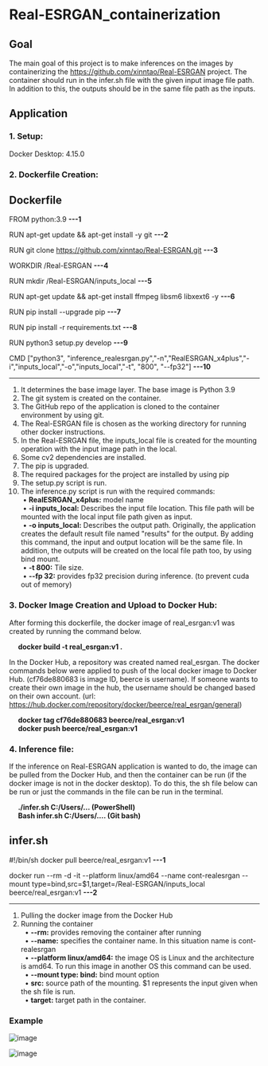 # Real-ESRGAN_containerization

## Goal 
The main goal of this project is to make inferences on the images by containerizing the https://github.com/xinntao/Real-ESRGAN project. The container should run in the infer.sh file with the given input image file path. In addition to this, the outputs should be in the same file path as the inputs.<br/>

## Application

### 1.	Setup:
Docker Desktop: 4.15.0
### 2.	Dockerfile Creation:

**Dockerfile**
---


FROM python:3.9								**---1**

RUN apt-get update && apt-get install -y git					**---2**

RUN git clone https://github.com/xinntao/Real-ESRGAN.git			**---3**	

WORKDIR /Real-ESRGAN							**---4**

RUN mkdir /Real-ESRGAN/inputs_local						**---5**

RUN apt-get update && apt-get install ffmpeg libsm6 libxext6  -y		**---6**

RUN pip install --upgrade pip							**---7**	

RUN pip install -r requirements.txt					**---8**

RUN python3 setup.py develop							**---9**

CMD ["python3", "inference_realesrgan.py","-n","RealESRGAN_x4plus","-i","inputs_local","-o","inputs_local","-t", "800", "--fp32"]			**---10**

---

1.	 It determines the base image layer. The base image is Python 3.9
2.	The git system is created on the container. 
3.	The GitHub repo of the application is cloned to the container environment by using git. 
4.	The Real-ESRGAN file is chosen as the working directory for running other docker instructions. 
5.	In the Real-ESRGAN file, the inputs_local file is created for the mounting operation with the input image path in the local. 
6.	Some cv2 dependencies are installed.
7.	The pip is upgraded.
8.	The required packages for the project are installed by using pip
9.	The setup.py script is run.
10.	The inference.py script is run with the required commands:<br/>
&nbsp;•	**RealESRGAN_x4plus:** model name<br/>
&nbsp;•	**-i inputs_local:** Describes the input file location. This file path will be mounted with the local input file path given as input. <br/>
&nbsp;•	**-o inputs_local:** Describes the output path. Originally, the application creates the default result file named "results" for the output. By adding this command, the input and output location will be the same file. In addition, the outputs will be created on the local file path too, by using bind mount.<br/>
&nbsp;•	**-t 800:** Tile size. <br/>
&nbsp;•	**--fp 32:** provides fp32 precision during inference.  (to prevent cuda out of memory)


### 3.	Docker Image Creation and Upload to Docker Hub:
After forming this dockerfile, the docker image of real_esrgan:v1 was created by running the command below. <br/>

&emsp; **docker build -t real_esrgan:v1 .**<br/>

In the Docker Hub, a repository was created named real_esrgan. The docker commands below were applied to push of the local docker image to Docker Hub. (cf76de880683 is image ID, beerce is username). If someone wants to create their own image in the hub, the username should be changed based on their own account. (url: https://hub.docker.com/repository/docker/beerce/real_esrgan/general)<br/>

&emsp; **docker tag cf76de880683 beerce/real_esrgan:v1** <br/>
&emsp; **docker push beerce/real_esrgan:v1** <br/>

### 4.	Inference file:
If the inference on Real-ESRGAN application is wanted to do, the image can be pulled from the Docker Hub, and then the container can be run (if the docker image is not in the docker desktop). To do this, the sh file below can be run or just the commands in the file can be run in the terminal.<br/>

&emsp; **./infer.sh C:/Users/… (PowerShell)** <br/>
&emsp; **Bash infer.sh C:/Users/…. (Git bash)**

**infer.sh**
---


 #!/bin/sh
docker pull beerce/real_esrgan:v1							**---1**

docker run --rm -d -it --platform linux/amd64 --name cont-realesrgan  --mount type=bind,src=$1,target=/Real-ESRGAN/inputs_local beerce/real_esrgan:v1		**---2**

---

1.	Pulling the docker image from the Docker Hub
2.	Running the container <br/>
&nbsp; •	**--rm:** provides removing the container after running <br/>
&nbsp; •	**--name:** specifies the container name. In this situation name is cont-realesrgan <br/>
&nbsp; •	**--platform linux/amd64:** the image OS is Linux and the architecture is amd64. To run this image in another OS this command can be used.<br/>
&nbsp; •	**--mount type: bind:** bind mount option<br/>
&nbsp; •	**src:** source path of the mounting. $1 represents the input given when the sh file is run.<br/>
&nbsp; •	**target:** target path in the container.<br/>

### Example
![image](https://user-images.githubusercontent.com/66211576/215257224-a987e244-97fb-4a6c-9c10-dbe747e11548.png)

![image](https://user-images.githubusercontent.com/66211576/215257229-45a129be-8776-4f41-80b6-9346d6601754.png)

